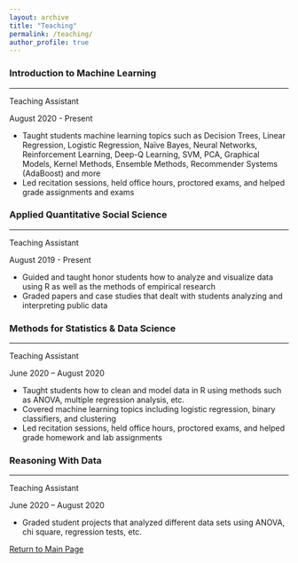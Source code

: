 ```yaml
---
layout: archive
title: "Teaching"
permalink: /teaching/
author_profile: true
---
```


### Introduction to Machine Learning
------
Teaching Assistant

August 2020 - Present
  * Taught students machine learning topics such as Decision Trees, Linear Regression, Logistic Regression, Naïve Bayes, Neural Networks, Reinforcement Learning, Deep-Q Learning, SVM, PCA, Graphical Models, Kernel Methods, Ensemble Methods, Recommender Systems (AdaBoost) and more
  * Led recitation sessions, held office hours, proctored exams, and helped grade assignments and exams

### Applied Quantitative Social Science
------
Teaching Assistant

August 2019 - Present
  * Guided and taught honor students how to analyze and visualize data using R as well as the methods of empirical research 
  * Graded papers and case studies that dealt with students analyzing and interpreting public data

### Methods for Statistics & Data Science
------
Teaching Assistant

June 2020 – August 2020
  * Taught students how to clean and model data in R using methods such as ANOVA, multiple regression analysis, etc.
  * Covered machine learning topics including logistic regression, binary classifiers, and clustering
  * Led recitation sessions, held office hours, proctored exams, and helped grade homework and lab assignments

### Reasoning With Data
------
Teaching Assistant

June 2020 – August 2020
  * Graded student projects that analyzed different data sets using ANOVA, chi square, regression tests, etc.


[Return to Main Page](https://liangeric.github.io)
